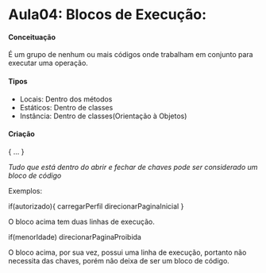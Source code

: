 # Aula04: Blocos de Execução:

#### Conceituação

É um grupo de nenhum ou mais códigos onde trabalham em conjunto para executar uma operação.

#### Tipos
+ Locais: Dentro dos métodos
+ Estáticos: Dentro de classes
+ Instância: Dentro de classes(Orientação à Objetos)

#### Criação

{
    ...
}

*Tudo que está dentro do abrir e fechar de chaves pode ser considerado um bloco de código*

Exemplos:

if(autorizado){
    carregarPerfil
    direcionarPaginaInicial
}

O bloco acima tem duas linhas de execução.


if(menorIdade)
    direcionarPaginaProibida


O bloco acima, por sua vez, possui uma linha de execução, portanto não necessita das chaves, porém não deixa de ser um bloco de código.